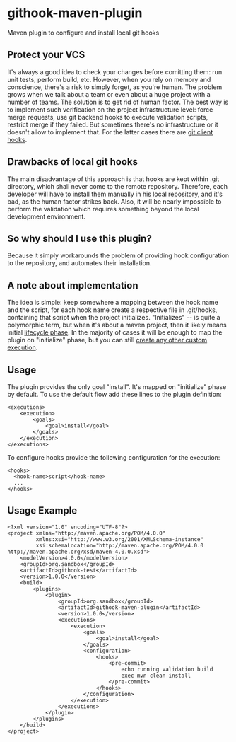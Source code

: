 # githook-maven-plugin
Maven plugin to configure and install local git hooks

## Protect your VCS
It's always a good idea to check your changes before comitting them: run unit tests, perform build, etc. However, when you rely on memory and conscience, there's a risk to simply forget, as you're human. The problem grows when we talk about a team or even about a huge project with a number of teams. The solution is to get rid of human factor. The best way is to implement such verification on the
project infrastructure level: force merge requests, use git backend hooks to execute validation scripts, restrict merge if they failed. 
But sometimes there's no infrastructure or it doesn't allow to implement that. For the latter cases there are [git client hooks](https://git-scm.com/book/en/v2/Customizing-Git-Git-Hooks).

## Drawbacks of local git hooks
The main disadvantage of this approach is that hooks are kept within .git directory, which shall never come to the remote repository. Therefore, each developer will have to install them manually in his local repository, and it's bad, as the human factor strikes back. Also, it will be nearly impossible to perform the validation which requires something beyond the local development environment. 

## So why should I use this plugin?
Because it simply workarounds the problem of providing hook configuration to the repository, and automates their installation.

## A note about implementation
The idea is simple: keep somewhere a mapping between the hook name and the script, for each hook name create a respective file in .git/hooks, containing that script when the project initializes. "Initializes" -- is quite a polymorphic term, but when it's about a maven project, then it likely means initial [lifecycle phase](https://maven.apache.org/guides/introduction/introduction-to-the-lifecycle.html). In the majority of cases it will be enough to map the plugin on "initialize" phase, but you can still [create any other custom execution](https://maven.apache.org/guides/mini/guide-configuring-plugins.html#Using_the_executions_Tag). 

## Usage
The plugin provides the only goal "install". It's mapped on "initialize" phase by default. To use the default flow add these lines to the plugin definition:
```
<executions>
    <execution>
        <goals>
            <goal>install</goal>
        </goals>
    </execution>
</executions>
```
To configure hooks provide the following configuration for the execution:
```
<hooks>
  <hook-name>script</hook-name>
  ...
</hooks>
```

## Usage Example
```
<?xml version="1.0" encoding="UTF-8"?>
<project xmlns="http://maven.apache.org/POM/4.0.0"
         xmlns:xsi="http://www.w3.org/2001/XMLSchema-instance"
         xsi:schemaLocation="http://maven.apache.org/POM/4.0.0 http://maven.apache.org/xsd/maven-4.0.0.xsd">
    <modelVersion>4.0.0</modelVersion>
    <groupId>org.sandbox</groupId>
    <artifactId>githook-test</artifactId>
    <version>1.0.0</version>
    <build>
        <plugins>
            <plugin>
                <groupId>org.sandbox</groupId>
                <artifactId>githook-maven-plugin</artifactId>
                <version>1.0.0</version>
                <executions>
                    <execution>
                        <goals>
                            <goal>install</goal>
                        </goals>
                        <configuration>
                            <hooks>
                                <pre-commit>
                                    echo running validation build
                                    exec mvn clean install
                                </pre-commit>
                            </hooks>
                        </configuration>
                    </execution>
                </executions>
            </plugin>
        </plugins>
    </build>
</project>
```
